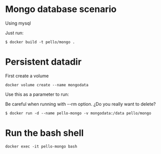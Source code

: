 # Mongo database scenario
Using mysql

Just run:
```
$ docker build -t pello/mongo .
```
# Persistent datadir
First create a volume
```
docker volume create --name mongodata
```
Use this as a parameter to run:

Be careful when running with --rm option. ¿Do you really want to delete?
```
$ docker run -d --name pello-mongo -v mongodata:/data pello/mongo
```

# Run the bash shell
```
docker exec -it pello-mongo bash
```
